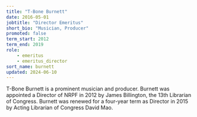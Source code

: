 ```yaml
---
title: "T-Bone Burnett"
date: 2016-05-01
jobtitle: "Director Emeritus"
short_bio: "Musician, Producer" 
promoted: false
term_start: 2012
term_end: 2019
role: 
    - emeritus
    - emeritus_director
sort_name: burnett
updated: 2024-06-10
---
```


T-Bone Burnett is a prominent musician and producer.
Burnett was appointed a Director
of NRPF in 2012 by James Billington, the 13th Librarian of Congress.
Burnett was renewed for a four-year term as Director in 2015 by
Acting Librarian of Congress David Mao.
